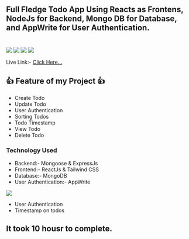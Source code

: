 ## Full Fledge Todo App Using Reacts as Frontens, NodeJs for Backend, Mongo DB for Database, and AppWrite for User Authentication.

#

![](https://img.shields.io/badge/iNeuron-FSJS%20Course-orange)
![](https://img.shields.io/badge/Hitesh%20Choudhry-LCO-green)
![](https://img.shields.io/badge/MERN%20Stack-AppWrite-pink)
![](https://img.shields.io/badge/Developed%20By-Amarjeet%20Kumar-yellow)

Live Link:- [Click Here...](https://todo-app-mern-stack-project.vercel.app/)

 ## 👍 Feature of my Project 👍
 - Create Todo
 - Update Todo
 - User Authentication
 - Sorting Todos
 - Todo Timestamp
 - View Todo
 - Delete Todo


### Technology Used 
 - Backend:- Mongoose & ExpressJs
 - Frontend:- ReactJs  & Tailwind CSS
 - Database:- MongoDB
 - User Authentication:- AppWrite


![](https://img.shields.io/badge/New-Update-gree)
  - User Authentication
  - Timestamp on todos


## It took 10 housr to complete.

